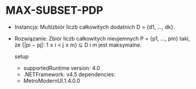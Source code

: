# MAX-SUBSET-PDP  

* Instancja: Multizbiór liczb całkowitych dodatnich D = {d1, ..., dk}.  
* Rozwiązanie: Zbiór liczb całkowitych nieujemnych P = {p1, ..., pm} taki, że {|pi − pj|: 1 ≤ i < j ≤ m} ⊆ D i m jest maksymalne.
  
  setup  
  * supportedRuntime version: 4.0  
  * .NETFramework: v4.5
  dependencies:  
  * MetroModernUI.1.4.0.0